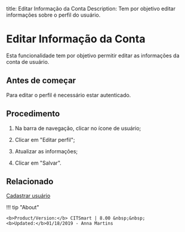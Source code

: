 title: Editar Informação da Conta
Description: Tem por objetivo editar informações sobre o perfil do usuário.
# Editar Informação da Conta

Esta funcionalidade tem por objetivo permitir editar as informações da conta de usuário.

Antes de começar
--------------------

Para editar o perfil é necessário estar autenticado.

Procedimento
----------------

1. Na barra de navegação, clicar no ícone de usuário;

2. Clicar em "Editar perfil";

3. Atualizar as informações;

4. Clicar em "Salvar".


Relacionado
-------

[Cadastrar usuário](/pt-br/citsmart-platform-8/initial-settings/access-settings/user/users.html)


!!! tip "About"

    <b>Product/Version:</b> CITSmart | 8.00 &nbsp;&nbsp;
    <b>Updated:</b>01/18/2019 - Anna Martins
